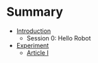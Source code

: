 # Summary

* [Introduction](README.md)
   * Session 0: Hello Robot
* [Experiment](experiment.md)
   * [Article I](experiment/article_i.md)

